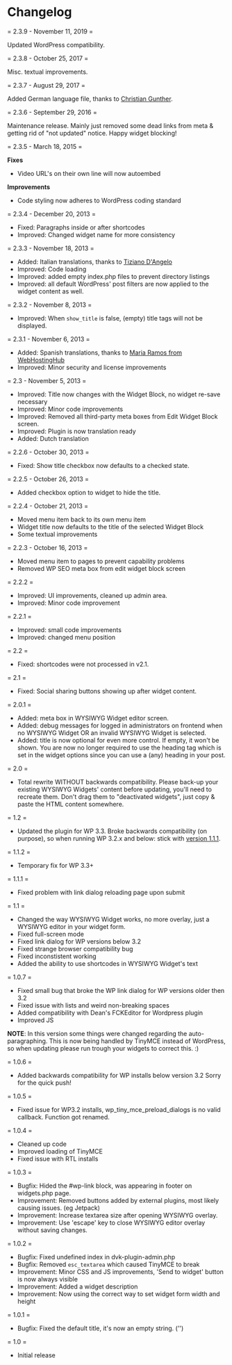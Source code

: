 # Changelog

= 2.3.9 - November 11, 2019 =

Updated WordPress compatibility.

= 2.3.8 - October 25, 2017 = 

Misc. textual improvements.

= 2.3.7 - August 29, 2017 =

Added German language file, thanks to [Christian Gunther](http://atelier.tag-eins.de/).

= 2.3.6 - September 29, 2016 =

Maintenance release. Mainly just removed some dead links from meta & getting rid of "not updated" notice. Happy widget blocking!

= 2.3.5 - March 18, 2015 =

**Fixes**

- Video URL's on their own line will now autoembed

**Improvements**

- Code styling now adheres to WordPress coding standard

= 2.3.4 - December 20, 2013 =
* Fixed: Paragraphs inside or after shortcodes
* Improved: Changed widget name for more consistency

= 2.3.3 - November 18, 2013 =
* Added: Italian translations, thanks to [Tiziano D'Angelo](http://www.dangelos.it/)
* Improved: Code loading
* Improved: added empty index.php files to prevent directory listings
* Improved: all default WordPress' post filters are now applied to the widget content as well. 

= 2.3.2 - November 8, 2013 =
* Improved: When `show_title` is false, (empty) title tags will not be displayed.

= 2.3.1 - November 6, 2013 =
* Added: Spanish translations, thanks to [Maria Ramos from WebHostingHub](http://www.webhostinghub.com/)
* Improved: Minor security and license improvements

= 2.3 - November 5, 2013 =
* Improved: Title now changes with the Widget Block, no widget re-save necessary
* Improved: Minor code improvements
* Improved: Removed all third-party meta boxes from Edit Widget Block screen.
* Improved: Plugin is now translation ready
* Added: Dutch translation

= 2.2.6 - October 30, 2013 =
* Fixed: Show title checkbox now defaults to a checked state.

= 2.2.5 - October 26, 2013 =
* Added checkbox option to widget to hide the title.

= 2.2.4 - October 21, 2013 =
* Moved menu item back to its own menu item
* Widget title now defaults to the title of the selected Widget Block
* Some textual improvements

= 2.2.3 - October 16, 2013 =
* Moved menu item to pages to prevent capability problems
* Removed WP SEO meta box from edit widget block screen

= 2.2.2 =
* Improved: UI improvements, cleaned up admin area.
* Improved: Minor code improvement

= 2.2.1 =
* Improved: small code improvements
* Improved: changed menu position 

= 2.2 =
* Fixed: shortcodes were not processed in v2.1.

= 2.1 =
* Fixed: Social sharing buttons showing up after widget content.

= 2.0.1 =
* Added: meta box in WYSIWYG Widget editor screen.
* Added: debug messages for logged in administrators on frontend when no WYSIWYG Widget OR an invalid WYSIWYG Widget is selected.
* Added: title is now optional for even more control. If empty, it won't be shown. You are now no longer required to use the heading tag which is set in the widget options since you can use a (any) heading in your post.

= 2.0 =
* Total rewrite WITHOUT backwards compatibility. Please back-up your existing WYSIWYG Widgets' content before updating, you'll need to recreate them. Don't drag them to "deactivated widgets", just copy & paste the HTML content somewhere.

= 1.2 =
* Updated the plugin for WP 3.3. Broke backwards compatibility (on purpose), so when running WP 3.2.x and below: stick with [version 1.1.1](https://downloads.wordpress.org/plugin/wysiwyg-widgets.zip).

= 1.1.2 =
* Temporary fix for WP 3.3+

= 1.1.1 =
* Fixed problem with link dialog reloading page upon submit

= 1.1 =
* Changed the way WYSIWYG Widget works, no more overlay, just a WYSIWYG editor in your widget form.
* Fixed full-screen mode
* Fixed link dialog for WP versions below 3.2
* Fixed strange browser compatibility bug
* Fixed inconstistent working
* Added the ability to use shortcodes in WYSIWYG Widget's text

= 1.0.7 =
* Fixed small bug that broke the WP link dialog for WP versions older then 3.2
* Fixed issue with lists and weird non-breaking spaces
* Added compatibility with Dean's FCKEditor for Wordpress plugin
* Improved JS

**NOTE**: In this version some things were changed regarding the auto-paragraphing. This is now being handled by TinyMCE instead of WordPress, so when updating please run trough your widgets to correct this. :) 

= 1.0.6 =
* Added backwards compatibility for WP installs below version 3.2 Sorry for the quick push!

= 1.0.5 =
* Fixed issue for WP3.2 installs, wp_tiny_mce_preload_dialogs is no valid callback. Function got renamed.

= 1.0.4 =
* Cleaned up code
* Improved loading of TinyMCE
* Fixed issue with RTL installs

= 1.0.3 =
* Bugfix: Hided the #wp-link block, was appearing in footer on widgets.php page.
* Improvement: Removed buttons added by external plugins, most likely causing issues. (eg Jetpack)
* Improvement: Increase textarea size after opening WYSIWYG overlay.
* Improvement: Use 'escape' key to close WYSIWYG editor overlay without saving changes.

= 1.0.2 =
* Bugfix: Fixed undefined index in dvk-plugin-admin.php
* Bugfix: Removed `esc_textarea` which caused TinyMCE to break
* Improvement: Minor CSS and JS improvements, 'Send to widget' button is now always visible
* Improvement: Added a widget description
* Improvement: Now using the correct way to set widget form width and height

= 1.0.1 =
* Bugfix: Fixed the default title, it's now an empty string. ('')

= 1.0 = 
* Initial release
